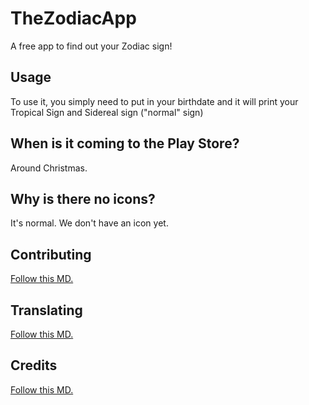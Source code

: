 # TheZodiacApp
A free app to find out your Zodiac sign!

## Usage

To use it, you simply need to put in your birthdate and it will print your Tropical Sign and Sidereal sign ("normal" sign)

## When is it coming to the Play Store?
Around Christmas.

## Why is there no icons?
It's normal. We don't have an icon yet.

## Contributing
[Follow this MD.](CONTRIBUTING.md)

## Translating
[Follow this MD.](TRANSLATE.md)

## Credits
[Follow this MD.](CREDITS.md)
